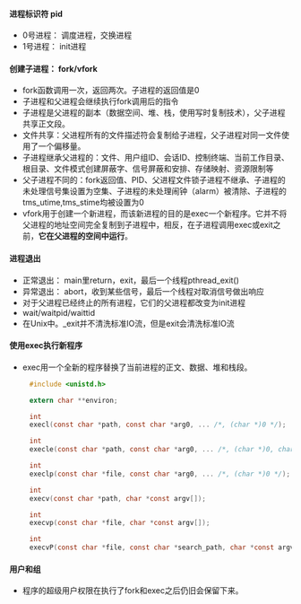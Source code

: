 #### 进程标识符 pid
- 0号进程： 调度进程，交换进程
- 1号进程： init进程

#### 创建子进程： fork/vfork
- fork函数调用一次，返回两次。子进程的返回值是0
- 子进程和父进程会继续执行fork调用后的指令
- 子进程是父进程的副本（数据空间、堆、栈，使用写时复制技术），父子进程共享正文段。
- 文件共享：父进程所有的文件描述符会复制给子进程，父子进程对同一文件使用了一个偏移量。
- 子进程继承父进程的：文件、用户组ID、会话ID、控制终端、当前工作目录、根目录、文件模式创建屏蔽字、信号屏蔽和安排、存储映射、资源限制等
- 父子进程不同的：fork返回值、PID、父进程文件锁子进程不继承、子进程的未处理信号集设置为空集、子进程的未处理闹钟（alarm）被清除、子进程的tms_utime,tms_stime均被设置为0
- vfork用于创建一个新进程，而该新进程的目的是exec一个新程序。它并不将父进程的地址空间完全复制到子进程中，相反，在子进程调用exec或exit之前，**它在父进程的空间中运行**。

#### 进程退出
- 正常退出： main里return，exit，最后一个线程pthread_exit()
- 异常退出： abort，收到某些信号，最后一个线程对取消信号做出响应
- 对于父进程已经终止的所有进程，它们的父进程都改变为init进程
- wait/waitpid/waittid
- 在Unix中。_exit并不清洗标准IO流，但是exit会清洗标准IO流

#### 使用exec执行新程序
- exec用一个全新的程序替换了当前进程的正文、数据、堆和栈段。

```c
     #include <unistd.h>

     extern char **environ;

     int
     execl(const char *path, const char *arg0, ... /*, (char *)0 */);

     int
     execle(const char *path, const char *arg0, ... /*, (char *)0, char *const envp[] */);

     int
     execlp(const char *file, const char *arg0, ... /*, (char *)0 */);

     int
     execv(const char *path, char *const argv[]);

     int
     execvp(const char *file, char *const argv[]);

     int
     execvP(const char *file, const char *search_path, char *const argv[]);
```

#### 用户和组
- 程序的超级用户权限在执行了fork和exec之后仍旧会保留下来。


